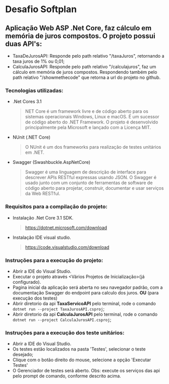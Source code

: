 # Desafio Softplan 
## Aplicação Web ASP .Net Core, faz cálculo em memória de juros compostos. O projeto possui duas API's:
- TaxaDeJurosAPI: Responde pelo path relativo "/taxaJuros", retornando a taxa juros de 1% ou 0,01;
- CalculaJurosAPI: Responde pelo path relativo "/calculajuros", faz um cálculo em memória de juros compostos. Respondendo também pelo path relativo "/showmethecode" que retorna a url do projeto no github.
 
### Tecnologias utilizadas:
- .Net Cores 3.1
    > NET Core é um framework livre e de código aberto para os sistemas operacionais Windows, Linux e macOS. É um sucessor de código aberto do .NET Framework. O projeto é desenvolvido principalmente pela Microsoft e lançado com a Licença MIT.
- NUnit (.NET Core)
    > O NUnit é um dos frameworks para realização de testes unitários em .NET.
- Swagger (Swashbuckle.AspNetCore)
    > Swagger é uma linguagem de descrição de interface para descrever APIs RESTful expressas usando JSON. O Swagger é usado junto com um conjunto de ferramentas de software de código aberto para projetar, construir, documentar e usar serviços da Web RESTful.

### Requisitos para a compilação do projeto:
- Instalação .Net Core 3.1 SDK.
    > https://dotnet.microsoft.com/download 
- Instalação IDE visual studio.
    > https://code.visualstudio.com/download

### Instruções para a execução do projeto:
- Abrir a IDE do Visual Studio.
- Executar o projeto através <Vários Projetos de Inicialização>(já configurado).
- Pagina inicial da aplicação será aberta no seu navegador padrão, com a documentação Swagger do endpoint para calculo dos juros.
**OU** (para execução dos testes)
- Abrir diretorio da api **TaxaServicoAPI** pelo terminal, rode o comando `dotnet run --project TaxaJurosAPI.csproj`;
- Abrir diretorio da api **CalculaJurosAPI** pelo terminal, rode o comando `dotnet run --project CalculaJurosAPI.csproj`;

### Instruções para a execução dos teste unitários:
- Abrir a IDE do Visual Studio.
- Os testes estão localizados na pasta 'Testes', selecionar o teste desejado;
- Clique com o botão direito do mouse, selecione a opção 'Executar Testes'
- O Gerenciador de testes será aberto.
Obs: execute os serviços das api pelo prompt de comando, conforme descrito acima.
